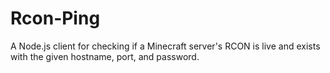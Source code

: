 # Rcon-Ping
A Node.js client for checking if a Minecraft server's RCON is live and exists with the given hostname, port, and password.

